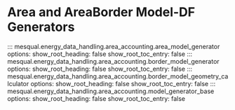 # Area and AreaBorder Model-DF Generators
::: mesqual.energy_data_handling.area_accounting.area_model_generator
    options:
        show_root_heading: false
        show_root_toc_entry: false
::: mesqual.energy_data_handling.area_accounting.border_model_generator
    options:
        show_root_heading: false
        show_root_toc_entry: false
::: mesqual.energy_data_handling.area_accounting.border_model_geometry_calculator
    options:
        show_root_heading: false
        show_root_toc_entry: false
::: mesqual.energy_data_handling.area_accounting.model_generator_base
    options:
        show_root_heading: false
        show_root_toc_entry: false
